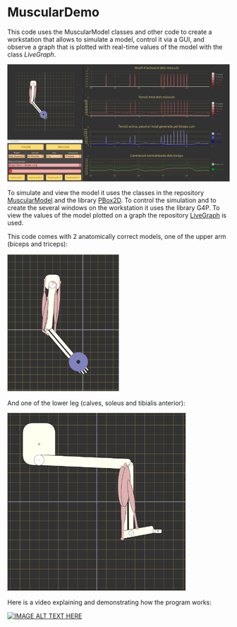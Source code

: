 # MuscularDemo

This code uses the MuscularModel classes and other code to create a workstation that allows to simulate a model,
control it via a GUI, and observe a graph that is plotted with real-time values of the model with the class _LiveGraph_.

![](https://github.com/gubena/MuscularDemo/blob/main/images/image_2023-09-10_175212457.png)


To simulate and view the model it uses the classes in the repository [MuscularModel](https://github.com/gubena/MuscularModel)
and the library [PBox2D](https://github.com/shiffman/Box2D-for-Processing).
To control the simulation and to create the several windows on the workstation it uses the library G4P.
To view the values of the model plotted on a graph the repository [LiveGraph](https://github.com/gubena/LiveGraph) is used.

This code comes with 2 anatomically correct models, one of the upper arm (biceps and triceps):

![](https://github.com/gubena/MuscularDemo/blob/main/images/image_2023-09-10_174653548.png)


And one of the lower leg (calves, soleus and tibialis anterior):

![](https://github.com/gubena/MuscularDemo/blob/main/images/image_2023-09-10_174723831.png)


Here is a video explaining and demonstrating how the program works:

[![IMAGE ALT TEXT HERE](https://img.youtube.com/vi/JX9FBb-yu1U/0.jpg)](https://www.youtube.com/watch?v=JX9FBb-yu1U)
